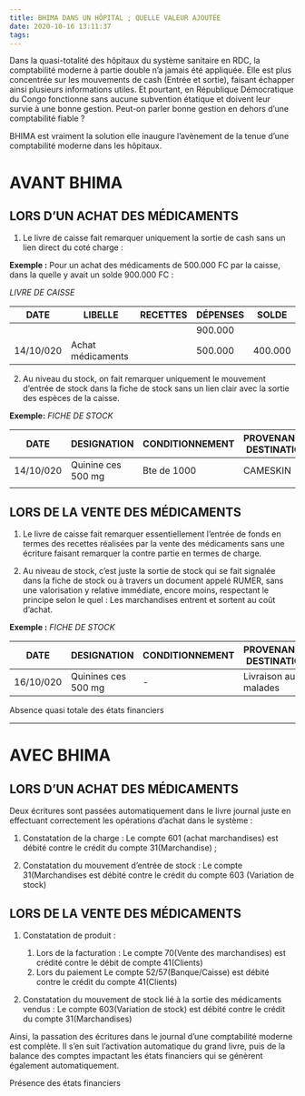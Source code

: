 ```yaml
---
title: BHIMA DANS UN HÔPITAL ; QUELLE VALEUR AJOUTÉE
date: 2020-10-16 13:11:37
tags:
---
```


Dans la quasi-totalité des hôpitaux du système sanitaire en RDC, la comptabilité moderne à partie double n’a jamais été appliquée. Elle est plus concentrée sur les mouvements de cash (Entrée et sortie), faisant échapper ainsi plusieurs informations utiles. Et pourtant, en République Démocratique du Congo fonctionne sans aucune subvention étatique et doivent leur survie à une bonne gestion. Peut-on parler bonne gestion en dehors d’une comptabilité fiable ?

BHIMA est vraiment la solution elle inaugure l’avènement de la tenue d’une comptabilité moderne dans les hôpitaux.


# AVANT BHIMA

## LORS D’UN ACHAT DES MÉDICAMENTS

1. Le livre de caisse fait remarquer uniquement la sortie de cash sans un lien direct du coté charge :

**Exemple :** Pour un achat des médicaments de 500.000 FC par la caisse, dans la quelle y avait un solde 900.000 FC :

_LIVRE DE CAISSE_

DATE | LIBELLE | RECETTES | DÉPENSES | SOLDE
-- | -- | -- | -- | --
  |   |   |   | 900.000
14/10/020 | Achat   médicaments |   | 500.000 | 400.000


2. Au niveau du stock, on fait remarquer uniquement le mouvement d’entrée de stock dans la fiche de stock sans un lien clair avec la sortie des espèces de la caisse.


**Exemple:**
_FICHE DE STOCK_

DATE | DESIGNATION | CONDITIONNEMENT | PROVENANCE/ DESTINATION | EXPIRATION | Nº LOT | ENTREE | SORTIE | QUANTITE EN   STOCK
-- | -- | -- | -- | -- | -- | -- | -- | --
14/10/020 | Quinine ces 500   mg | Bte de 1000 | CAMESKIN | 15/10/023 | Ptr 008 | 5000 |   | 5000
  |   |   |   |   |   |   |   |


## LORS DE LA VENTE DES MÉDICAMENTS

1. Le livre de caisse fait remarquer essentiellement l’entrée de fonds en termes des recettes réalisées par la vente des médicaments sans une écriture faisant remarquer la contre partie en termes de charge.

2. Au niveau de stock, c’est juste la sortie de stock qui se fait signalée dans la fiche de stock ou à travers un document appelé RUMER, sans une valorisation y relative immédiate, encore moins, respectant le principe selon le quel : Les marchandises entrent et sortent au coût d’achat.

**Exemple :**
_FICHE DE STOCK_

DATE | DESIGNATION | CONDITIONNEMENT | PROVENANCE/ DESTINATION | EXPIRATION | Nº LOT | ENTREE | SORTIE | QUANTITE EN   STOCK
-- | -- | -- | -- | -- | -- | -- | -- | --
16/10/020 | Quinines ces 500   mg | - | Livraison aux malades | 15/10/023 | Ptr 008 |   | 500 | 4500

Absence quasi totale des états financiers


--------


# AVEC BHIMA

## LORS D’UN ACHAT DES MÉDICAMENTS

Deux écritures sont passées automatiquement dans le livre journal juste en effectuant correctement les opérations d’achat dans le système :

1.  Constatation de la charge :
Le compte 601 (achat marchandises) est débité contre le crédit du compte 31(Marchandise) ;

2.  Constatation du mouvement d’entrée de stock :
Le compte 31(Marchandises est débité contre le crédit du compte 603 (Variation de stock)


## LORS DE LA VENTE DES MÉDICAMENTS

1.  Constatation de produit :
    1.  Lors de la facturation :
Le compte 70(Vente des marchandises) est crédité contre le débit de compte 41(Clients)
    1.  Lors du paiement
Le compte 52/57(Banque/Caisse) est débité contre le crédit du compte 41(Clients)

2. Constatation du mouvement de stock lié à la sortie des médicaments vendus :
Le compte 603(Variation de stock) est débité contre le crédit du compte 31(Marchandises)

Ainsi, la passation des écritures dans le journal d’une comptabilité moderne est complète. Il s’en suit l’activation automatique du grand livre, puis de la balance des comptes impactant les états financiers qui se génèrent également automatiquement.

Présence des états financiers
